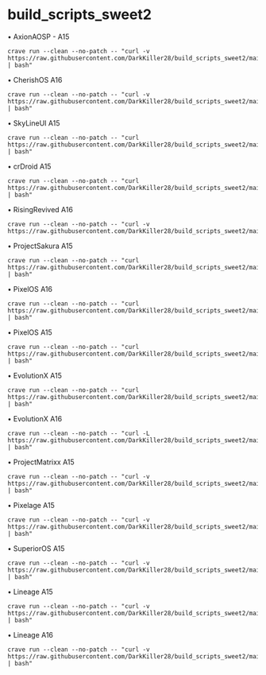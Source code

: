 # build_scripts_sweet2
• AxionAOSP - A15
```
crave run --clean --no-patch -- "curl -v https://raw.githubusercontent.com/DarkKiller28/build_scripts_sweet2/main/axion_a15.sh | bash"
```
• CherishOS A16
```
crave run --clean --no-patch -- "curl -v https://raw.githubusercontent.com/DarkKiller28/build_scripts_sweet2/main/cherish_a16.sh | bash"
```
• SkyLineUI A15
```
crave run --clean --no-patch -- "curl https://raw.githubusercontent.com/DarkKiller28/build_scripts_sweet2/main/skylineui_a15.sh | bash"
```
• crDroid A15
```
crave run --clean --no-patch -- "curl https://raw.githubusercontent.com/DarkKiller28/build_scripts_sweet2/main/crdroid_a15.sh | bash"
```
• RisingRevived A16
```
crave run --clean --no-patch -- "curl -v https://raw.githubusercontent.com/DarkKiller28/build_scripts_sweet2/main/rising_a16
```
• ProjectSakura A15
```
crave run --clean --no-patch -- "curl https://raw.githubusercontent.com/DarkKiller28/build_scripts_sweet2/main/sakura_a15.sh | bash"
```

• PixelOS A16
```
crave run --clean --no-patch -- "curl https://raw.githubusercontent.com/DarkKiller28/build_scripts_sweet2/main/pixelos_a16 | bash"
```

• PixelOS A15
```
crave run --clean --no-patch -- "curl https://raw.githubusercontent.com/DarkKiller28/build_scripts_sweet2/main/pixelos_a15 | bash"
```

• EvolutionX A15
```
crave run --clean --no-patch -- "curl https://raw.githubusercontent.com/DarkKiller28/build_scripts_sweet2/main/evo_a15.sh | bash"
```

• EvolutionX A16
```
crave run --clean --no-patch -- "curl -L https://raw.githubusercontent.com/DarkKiller28/build_scripts_sweet2/main/evo_a16.sh | bash"
```

• ProjectMatrixx A15
```
crave run --clean --no-patch -- "curl -v https://raw.githubusercontent.com/DarkKiller28/build_scripts_sweet2/main/matrixx_a15.sh | bash"
```

• Pixelage A15
```
crave run --clean --no-patch -- "curl -v https://raw.githubusercontent.com/DarkKiller28/build_scripts_sweet2/main/pixelage_a15.sh | bash"
```

• SuperiorOS A15
```
crave run --clean --no-patch -- "curl -v https://raw.githubusercontent.com/DarkKiller28/build_scripts_sweet2/main/superior_a15.sh | bash"
```

• Lineage A15
```
crave run --clean --no-patch -- "curl -v https://raw.githubusercontent.com/DarkKiller28/build_scripts_sweet2/main/lineage_a15.sh | bash"
```
• Lineage A16
```
crave run --clean --no-patch -- "curl -v https://raw.githubusercontent.com/DarkKiller28/build_scripts_sweet2/main/lineage_a16.sh | bash"
```

